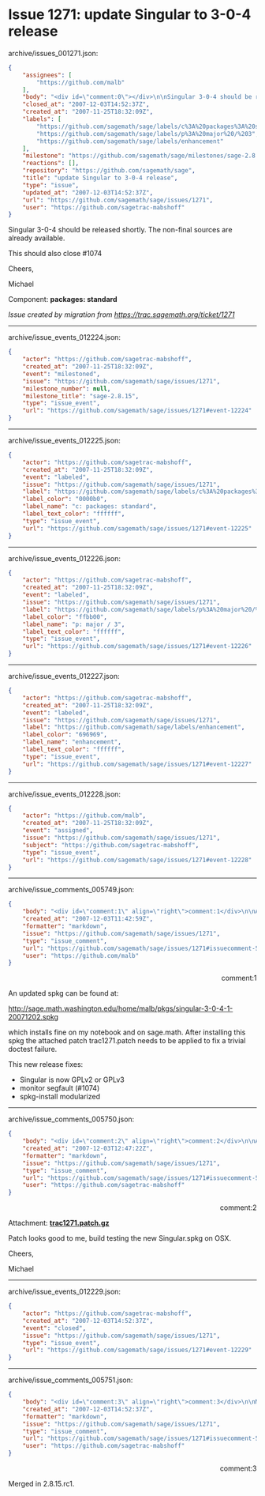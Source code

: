 # Issue 1271: update Singular to 3-0-4 release

archive/issues_001271.json:
```json
{
    "assignees": [
        "https://github.com/malb"
    ],
    "body": "<div id=\"comment:0\"></div>\n\nSingular 3-0-4 should be released shortly. The non-final sources are already available.\n\nThis should also close #1074\n\nCheers,\n\nMichael\n\nComponent: **packages: standard**\n\n_Issue created by migration from https://trac.sagemath.org/ticket/1271_\n\n",
    "closed_at": "2007-12-03T14:52:37Z",
    "created_at": "2007-11-25T18:32:09Z",
    "labels": [
        "https://github.com/sagemath/sage/labels/c%3A%20packages%3A%20standard",
        "https://github.com/sagemath/sage/labels/p%3A%20major%20/%203",
        "https://github.com/sagemath/sage/labels/enhancement"
    ],
    "milestone": "https://github.com/sagemath/sage/milestones/sage-2.8.15",
    "reactions": [],
    "repository": "https://github.com/sagemath/sage",
    "title": "update Singular to 3-0-4 release",
    "type": "issue",
    "updated_at": "2007-12-03T14:52:37Z",
    "url": "https://github.com/sagemath/sage/issues/1271",
    "user": "https://github.com/sagetrac-mabshoff"
}
```
<div id="comment:0"></div>

Singular 3-0-4 should be released shortly. The non-final sources are already available.

This should also close #1074

Cheers,

Michael

Component: **packages: standard**

_Issue created by migration from https://trac.sagemath.org/ticket/1271_





---

archive/issue_events_012224.json:
```json
{
    "actor": "https://github.com/sagetrac-mabshoff",
    "created_at": "2007-11-25T18:32:09Z",
    "event": "milestoned",
    "issue": "https://github.com/sagemath/sage/issues/1271",
    "milestone_number": null,
    "milestone_title": "sage-2.8.15",
    "type": "issue_event",
    "url": "https://github.com/sagemath/sage/issues/1271#event-12224"
}
```



---

archive/issue_events_012225.json:
```json
{
    "actor": "https://github.com/sagetrac-mabshoff",
    "created_at": "2007-11-25T18:32:09Z",
    "event": "labeled",
    "issue": "https://github.com/sagemath/sage/issues/1271",
    "label": "https://github.com/sagemath/sage/labels/c%3A%20packages%3A%20standard",
    "label_color": "0000b0",
    "label_name": "c: packages: standard",
    "label_text_color": "ffffff",
    "type": "issue_event",
    "url": "https://github.com/sagemath/sage/issues/1271#event-12225"
}
```



---

archive/issue_events_012226.json:
```json
{
    "actor": "https://github.com/sagetrac-mabshoff",
    "created_at": "2007-11-25T18:32:09Z",
    "event": "labeled",
    "issue": "https://github.com/sagemath/sage/issues/1271",
    "label": "https://github.com/sagemath/sage/labels/p%3A%20major%20/%203",
    "label_color": "ffbb00",
    "label_name": "p: major / 3",
    "label_text_color": "ffffff",
    "type": "issue_event",
    "url": "https://github.com/sagemath/sage/issues/1271#event-12226"
}
```



---

archive/issue_events_012227.json:
```json
{
    "actor": "https://github.com/sagetrac-mabshoff",
    "created_at": "2007-11-25T18:32:09Z",
    "event": "labeled",
    "issue": "https://github.com/sagemath/sage/issues/1271",
    "label": "https://github.com/sagemath/sage/labels/enhancement",
    "label_color": "696969",
    "label_name": "enhancement",
    "label_text_color": "ffffff",
    "type": "issue_event",
    "url": "https://github.com/sagemath/sage/issues/1271#event-12227"
}
```



---

archive/issue_events_012228.json:
```json
{
    "actor": "https://github.com/malb",
    "created_at": "2007-11-25T18:32:09Z",
    "event": "assigned",
    "issue": "https://github.com/sagemath/sage/issues/1271",
    "subject": "https://github.com/sagetrac-mabshoff",
    "type": "issue_event",
    "url": "https://github.com/sagemath/sage/issues/1271#event-12228"
}
```



---

archive/issue_comments_005749.json:
```json
{
    "body": "<div id=\"comment:1\" align=\"right\">comment:1</div>\n\nAn updated spkg can be found at:\n\nhttp://sage.math.washington.edu/home/malb/pkgs/singular-3-0-4-1-20071202.spkg\n\nwhich installs fine on my notebook and on sage.math. After installing this spkg the attached patch trac1271.patch needs to be applied to fix a trivial doctest failure.\n\nThis new release fixes:\n* Singular is now GPLv2 or GPLv3\n* monitor segfault (#1074)\n* spkg-install modularized",
    "created_at": "2007-12-03T11:42:59Z",
    "formatter": "markdown",
    "issue": "https://github.com/sagemath/sage/issues/1271",
    "type": "issue_comment",
    "url": "https://github.com/sagemath/sage/issues/1271#issuecomment-5749",
    "user": "https://github.com/malb"
}
```

<div id="comment:1" align="right">comment:1</div>

An updated spkg can be found at:

http://sage.math.washington.edu/home/malb/pkgs/singular-3-0-4-1-20071202.spkg

which installs fine on my notebook and on sage.math. After installing this spkg the attached patch trac1271.patch needs to be applied to fix a trivial doctest failure.

This new release fixes:
* Singular is now GPLv2 or GPLv3
* monitor segfault (#1074)
* spkg-install modularized



---

archive/issue_comments_005750.json:
```json
{
    "body": "<div id=\"comment:2\" align=\"right\">comment:2</div>\n\nAttachment: **[trac1271.patch.gz](https://github.com/sagemath/sage/files/ticket1271/trac1271.patch.gz)**\n\nPatch looks good to me, build testing the new Singular.spkg on OSX.\n\nCheers,\n\nMichael",
    "created_at": "2007-12-03T12:47:22Z",
    "formatter": "markdown",
    "issue": "https://github.com/sagemath/sage/issues/1271",
    "type": "issue_comment",
    "url": "https://github.com/sagemath/sage/issues/1271#issuecomment-5750",
    "user": "https://github.com/sagetrac-mabshoff"
}
```

<div id="comment:2" align="right">comment:2</div>

Attachment: **[trac1271.patch.gz](https://github.com/sagemath/sage/files/ticket1271/trac1271.patch.gz)**

Patch looks good to me, build testing the new Singular.spkg on OSX.

Cheers,

Michael



---

archive/issue_events_012229.json:
```json
{
    "actor": "https://github.com/sagetrac-mabshoff",
    "created_at": "2007-12-03T14:52:37Z",
    "event": "closed",
    "issue": "https://github.com/sagemath/sage/issues/1271",
    "type": "issue_event",
    "url": "https://github.com/sagemath/sage/issues/1271#event-12229"
}
```



---

archive/issue_comments_005751.json:
```json
{
    "body": "<div id=\"comment:3\" align=\"right\">comment:3</div>\n\nMerged in 2.8.15.rc1.",
    "created_at": "2007-12-03T14:52:37Z",
    "formatter": "markdown",
    "issue": "https://github.com/sagemath/sage/issues/1271",
    "type": "issue_comment",
    "url": "https://github.com/sagemath/sage/issues/1271#issuecomment-5751",
    "user": "https://github.com/sagetrac-mabshoff"
}
```

<div id="comment:3" align="right">comment:3</div>

Merged in 2.8.15.rc1.

